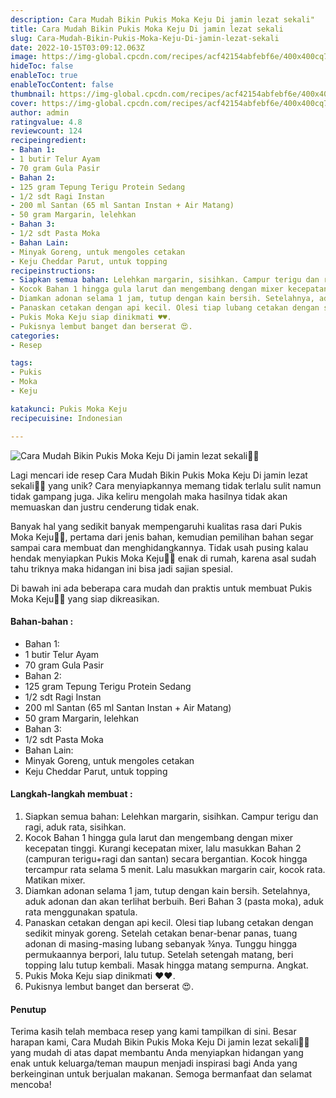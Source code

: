 ```yaml
---
description: Cara Mudah Bikin Pukis Moka Keju Di jamin lezat sekali"
title: Cara Mudah Bikin Pukis Moka Keju Di jamin lezat sekali
slug: Cara-Mudah-Bikin-Pukis-Moka-Keju-Di-jamin-lezat-sekali
date: 2022-10-15T03:09:12.063Z
image: https://img-global.cpcdn.com/recipes/acf42154abfebf6e/400x400cq70/photo.jpg
hideToc: false
enableToc: true
enableTocContent: false
thumbnail: https://img-global.cpcdn.com/recipes/acf42154abfebf6e/400x400cq70/photo.jpg
cover: https://img-global.cpcdn.com/recipes/acf42154abfebf6e/400x400cq70/photo.jpg
author: admin
ratingvalue: 4.8
reviewcount: 124
recipeingredient:
- Bahan 1:
- 1 butir Telur Ayam
- 70 gram Gula Pasir
- Bahan 2:
- 125 gram Tepung Terigu Protein Sedang
- 1/2 sdt Ragi Instan
- 200 ml Santan (65 ml Santan Instan + Air Matang)
- 50 gram Margarin, lelehkan
- Bahan 3:
- 1/2 sdt Pasta Moka
- Bahan Lain:
- Minyak Goreng, untuk mengoles cetakan
- Keju Cheddar Parut, untuk topping
recipeinstructions:
- Siapkan semua bahan: Lelehkan margarin, sisihkan. Campur terigu dan ragi, aduk rata, sisihkan.
- Kocok Bahan 1 hingga gula larut dan mengembang dengan mixer kecepatan tinggi. Kurangi kecepatan mixer, lalu masukkan Bahan 2 (campuran terigu+ragi dan santan) secara bergantian. Kocok hingga tercampur rata selama 5 menit. Lalu masukkan margarin cair, kocok rata. Matikan mixer.
- Diamkan adonan selama 1 jam, tutup dengan kain bersih. Setelahnya, aduk adonan dan akan terlihat berbuih. Beri Bahan 3 (pasta moka), aduk rata menggunakan spatula.
- Panaskan cetakan dengan api kecil. Olesi tiap lubang cetakan dengan sedikit minyak goreng. Setelah cetakan benar-benar panas, tuang adonan di masing-masing lubang sebanyak ¾nya. Tunggu hingga permukaannya berpori, lalu tutup. Setelah setengah matang, beri topping lalu tutup kembali. Masak hingga matang sempurna. Angkat.
- Pukis Moka Keju siap dinikmati ♥️♥️.
- Pukisnya lembut banget dan berserat 😍.
categories:
- Resep

tags:
- Pukis
- Moka
- Keju

katakunci: Pukis Moka Keju
recipecuisine: Indonesian

---
```


![Cara Mudah Bikin Pukis Moka Keju Di jamin lezat sekali👩‍🍳](https://img-global.cpcdn.com/recipes/acf42154abfebf6e/400x400cq70/photo.jpg)

Lagi mencari ide resep Cara Mudah Bikin Pukis Moka Keju Di jamin lezat sekali👩‍🍳 yang unik? Cara menyiapkannya memang tidak terlalu sulit namun tidak gampang juga. Jika keliru mengolah maka hasilnya tidak akan memuaskan dan justru cenderung tidak enak.

Banyak hal yang sedikit banyak mempengaruhi kualitas rasa dari Pukis Moka Keju👩‍🍳, pertama dari jenis bahan, kemudian pemilihan bahan segar sampai cara membuat dan menghidangkannya. Tidak usah pusing kalau hendak menyiapkan Pukis Moka Keju👩‍🍳 enak di rumah, karena asal sudah tahu triknya maka hidangan ini bisa jadi sajian spesial.

Di bawah ini ada beberapa cara mudah dan praktis untuk membuat Pukis Moka Keju👩‍🍳 yang siap dikreasikan.

<!--inarticleads1-->

#### Bahan-bahan :

- Bahan 1:
- 1 butir Telur Ayam
- 70 gram Gula Pasir
- Bahan 2:
- 125 gram Tepung Terigu Protein Sedang
- 1/2 sdt Ragi Instan
- 200 ml Santan (65 ml Santan Instan + Air Matang)
- 50 gram Margarin, lelehkan
- Bahan 3:
- 1/2 sdt Pasta Moka
- Bahan Lain:
- Minyak Goreng, untuk mengoles cetakan
- Keju Cheddar Parut, untuk topping

<!--inarticleads2-->

#### Langkah-langkah membuat :

1. Siapkan semua bahan: Lelehkan margarin, sisihkan. Campur terigu dan ragi, aduk rata, sisihkan.
1. Kocok Bahan 1 hingga gula larut dan mengembang dengan mixer kecepatan tinggi. Kurangi kecepatan mixer, lalu masukkan Bahan 2 (campuran terigu+ragi dan santan) secara bergantian. Kocok hingga tercampur rata selama 5 menit. Lalu masukkan margarin cair, kocok rata. Matikan mixer.
1. Diamkan adonan selama 1 jam, tutup dengan kain bersih. Setelahnya, aduk adonan dan akan terlihat berbuih. Beri Bahan 3 (pasta moka), aduk rata menggunakan spatula.
1. Panaskan cetakan dengan api kecil. Olesi tiap lubang cetakan dengan sedikit minyak goreng. Setelah cetakan benar-benar panas, tuang adonan di masing-masing lubang sebanyak ¾nya. Tunggu hingga permukaannya berpori, lalu tutup. Setelah setengah matang, beri topping lalu tutup kembali. Masak hingga matang sempurna. Angkat.
1. Pukis Moka Keju siap dinikmati ♥️♥️.
1. Pukisnya lembut banget dan berserat 😍.

#### Penutup

Terima kasih telah membaca resep yang kami tampilkan di sini. Besar harapan kami, Cara Mudah Bikin Pukis Moka Keju Di jamin lezat sekali👩‍🍳 yang mudah di atas dapat membantu Anda menyiapkan hidangan yang enak untuk keluarga/teman maupun menjadi inspirasi bagi Anda yang berkeinginan untuk berjualan makanan. Semoga bermanfaat dan selamat mencoba!